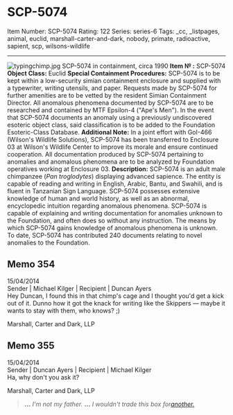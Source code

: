 # SCP-5074
Item Number: SCP-5074
Rating: 122
Series: series-6
Tags: _cc, _listpages, animal, euclid, marshall-carter-and-dark, nobody, primate, radioactive, sapient, scp, wilsons-wildlife

---

![typingchimp.jpg](https://scp-wiki.wdfiles.com/local--files/fragment:scp-5074-0/typingchimp.jpg)
SCP-5074 in containment, circa 1990
**Item № :** SCP-5074
**Object Class:** Euclid
**Special Containment Procedures:** SCP-5074 is to be kept within a low-security simian containment enclosure and supplied with a typewriter, writing utensils, and paper. Requests made by SCP-5074 for further amenities are to be vetted by the resident Simian Containment Director.
All anomalous phenomena documented by SCP-5074 are to be researched and contained by MTF Epsilon-4 ("Ape's Men"). In the event that SCP-5074 documents an anomaly using a previously undiscovered esoteric object class, said classification is to be added to the Foundation Esoteric-Class Database.
**Additional Note:** In a joint effort with GoI-466 (Wilson's Wildlife Solutions), SCP-5074 has been transferred to Enclosure 03 at Wilson's Wildlife Center to improve its morale and ensure continued cooperation. All documentation produced by SCP-5074 pertaining to anomalies and anomalous phenomena are to be analyzed by Foundation operatives working at Enclosure 03.
**Description:** SCP-5074 is an adult male chimpanzee (_Pan troglodytes_) displaying advanced sapience. The entity is capable of reading and writing in English, Arabic, Bantu, and Swahili, and is fluent in Tanzanian Sign Language.
SCP-5074 possesses extensive knowledge of human and world history, as well as an abnormal, encyclopedic intuition regarding anomalous phenomena. SCP-5074 is capable of explaining and writing documentation for anomalies unknown to the Foundation, and often does so without any instruction. The means by which SCP-5074 gains knowledge of anomalous phenomena is unknown.
To date, SCP-5074 has contributed 240 documents relating to novel anomalies to the Foundation.
  
  
Memo 354  
---  
15/04/2014  
Sender | Michael Kilger | Recipient | Duncan Ayers  
Hey Duncan, I found this in that chimp's cage and I thought you'd get a kick out of it. Dunno how it got the knack for writing like the Skippers — maybe it wants to stay with them, who knows? ;)  
  
  
Marshall, Carter and Dark, LLP  
  
Memo 355  
---  
15/04/2014  
Sender | Duncan Ayers | Recipient | Michael Kilger  
Ha, why don't you ask it?  
  
  
Marshall, Carter and Dark, LLP  
> **…**
> _I'm not my father._
> **…**
> _I wouldn't trade this box for[another.](http://scpwiki.com/scp-5074/offset/1)_